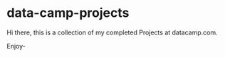 # data-camp-projects

Hi there, this is a collection of my completed Projects at datacamp.com.

Enjoy-
